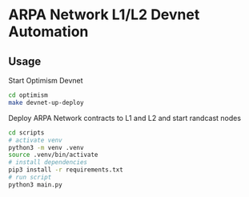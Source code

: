 # ARPA Network L1/L2 Devnet Automation

## Usage

Start Optimism Devnet

```bash
cd optimism
make devnet-up-deploy
```

Deploy ARPA Network contracts to L1 and L2 and start randcast nodes

```bash
cd scripts
# activate venv
python3 -m venv .venv
source .venv/bin/activate
# install dependencies
pip3 install -r requirements.txt
# run script
python3 main.py
```

